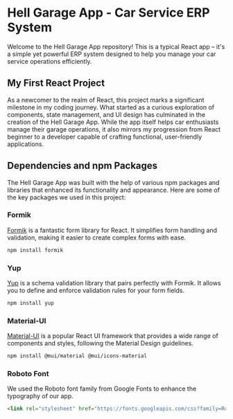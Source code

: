 # Hell Garage App - Car Service ERP System

Welcome to the Hell Garage App repository! This is a typical React app – it's a simple yet powerful ERP system designed to help you manage your car service operations efficiently.

## My First React Project

As a newcomer to the realm of React, this project marks a significant milestone in my coding journey. What started as a curious exploration of components, state management, and UI design has culminated in the creation of the Hell Garage App. While the app itself helps car enthusiasts manage their garage operations, it also mirrors my progression from React beginner to a developer capable of crafting functional, user-friendly applications.

## Dependencies and npm Packages

The Hell Garage App was built with the help of various npm packages and libraries that enhanced its functionality and appearance. Here are some of the key packages we used in this project:

### Formik

[Formik](https://formik.org/) is a fantastic form library for React. It simplifies form handling and validation, making it easier to create complex forms with ease.

```bash
npm install formik
```

### Yup

[Yup](https://github.com/jquense/yup) is a schema validation library that pairs perfectly with Formik. It allows you to define and enforce validation rules for your form fields.

```bash
npm install yup
```

### Material-UI

[Material-UI](https://mui.com/material-ui/) is a popular React UI framework that provides a wide range of components and styles, following the Material Design guidelines.

```bash
npm install @mui/material @mui/icons-material
```

### Roboto Font

We used the Roboto font family from Google Fonts to enhance the typography of our app.

```html
<link rel="stylesheet" href="https://fonts.googleapis.com/css?family=Roboto:300,400,500,700&display=swap" />
```
